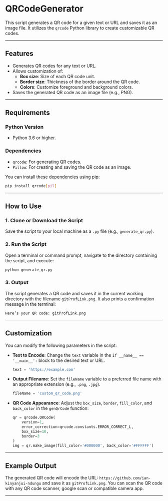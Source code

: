 # QRCodeGenerator

This script generates a QR code for a given text or URL and saves it as an image file. It utilizes the `qrcode` Python library to create customizable QR codes.

---

## Features

- Generates QR codes for any text or URL.
- Allows customization of:
  - **Box size**: Size of each QR code unit.
  - **Border size**: Thickness of the border around the QR code.
  - **Colors**: Customize foreground and background colors.
- Saves the generated QR code as an image file (e.g., PNG).

---

## Requirements

### Python Version
- Python 3.6 or higher.

### Dependencies
- `qrcode`: For generating QR codes.
- `Pillow`: For creating and saving the QR code as an image.

You can install these dependencies using pip:

```bash
pip install qrcode[pil]
```

---

## How to Use

### 1. Clone or Download the Script
Save the script to your local machine as a `.py` file (e.g., `generate_qr.py`).

### 2. Run the Script
Open a terminal or command prompt, navigate to the directory containing the script, and execute:

```bash
python generate_qr.py
```

### 3. Output
The script generates a QR code and saves it in the current working directory with the filename `gitProfLink.png`. It also prints a confirmation message in the terminal:

```
Here’s your QR code: gitProfLink.png
```

---

## Customization
You can modify the following parameters in the script:

- **Text to Encode**: Change the `text` variable in the `if __name__ == '__main__':` block to the desired text or URL.
  ```python
  text = 'https://example.com'
  ```

- **Output Filename**: Set the `fileName` variable to a preferred file name with an appropriate extension (e.g., `.png`, `.jpg`).
  ```python
  fileName = 'custom_qr_code.png'
  ```

- **QR Code Appearance**: Adjust the `box_size`, `border`, `fill_color`, and `back_color` in the `genQrCode` function:
  ```python
  qr = qrcode.QRCode(
      version=1,
      error_correction=qrcode.constants.ERROR_CORRECT_L,
      box_size=10,
      border=3
  )
  img = qr.make_image(fill_color='#000000', back_color='#FFFFFF')
  ```

---

## Example Output
The generated QR code will encode the URL: `https://github.com/ian-kinyanjui-ndungu` and save it as `gitProfLink.png`. You can scan the QR code with any QR code scanner, google scan or compatible camera app.

---

